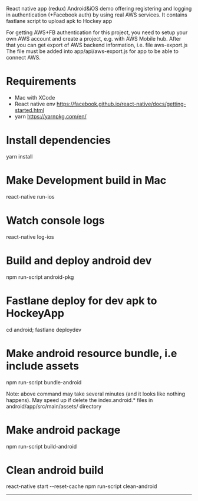 
React native app (redux) Android&iOS demo offering registering and logging in authentication (+Facebook auth) by using real AWS services.
It contains fastlane script to upload apk to Hockey app

For getting AWS+FB authentication for this project, you need to setup your own AWS account and create a project, e.g. with AWS Mobile hub.
After that you can get export of AWS backend information, i.e. file aws-export.js
The file must be added into app/api/aws-export.js for app to be able to connect AWS.

# Requirements

- Mac with XCode
- React native env https://facebook.github.io/react-native/docs/getting-started.html
- yarn https://yarnpkg.com/en/

# Install dependencies

yarn install

# Make Development build in Mac

react-native run-ios

# Watch console logs

react-native log-ios

# Build and deploy android dev

npm run-script android-pkg

# Fastlane deploy for dev apk to HockeyApp

cd android; fastlane deploydev

# Make android resource bundle, i.e include assets

npm run-script bundle-android  

Note: above command may take several minutes (and it looks like nothing happens).
May speed up if delete the index.android.* files in android/app/src/main/assets/ directory

# Make android package

npm run-script build-android

# Clean android build

react-native start --reset-cache
npm run-script clean-android



--------------------------
